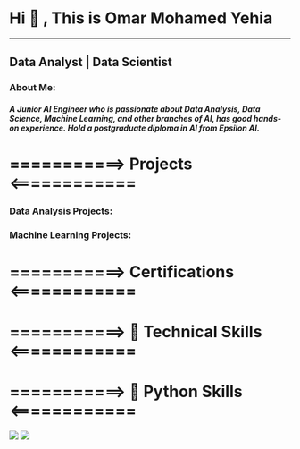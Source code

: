    # Hi 👋 , This is Omar Mohamed Yehia
_________________________________________________________________________________________________________________________________________________________________________
   ## Data Analyst | Data Scientist 

### About Me:
##### A Junior AI Engineer who is passionate about Data Analysis, Data Science, Machine Learning, and other branches of AI, has good hands-on experience. Hold a postgraduate diploma in AI from Epsilon AI.

# ===========> Projects <============

### Data Analysis Projects:

### Machine Learning Projects:

# ===========> Certifications <============



# ===========> 🔧 Technical Skills <============



# ===========> 🔧 Python Skills <============
![](https://camo.githubusercontent.com/a00abd8cea4105fa1cad91f7235d11206b492f51afeb9b23a25d04e8f36935e3/68747470733a2f2f696d672e736869656c64732e696f2f62616467652f507974686f6e2d4646443433423f7374796c653d666f722d7468652d6261646765266c6f676f3d707974686f6e266c6f676f436f6c6f723d626c7565)
![](https://camo.githubusercontent.com/53b1030248fd0f64a5b70e56819acd0c8caadcd302335cbf0e4367a6c1603b65/68747470733a2f2f696d672e736869656c64732e696f2f62616467652f506f77657242492d4632433831313f7374796c653d666f722d7468652d6261646765266c6f676f3d506f7765722532304249266c6f676f436f6c6f723d7768697465)
